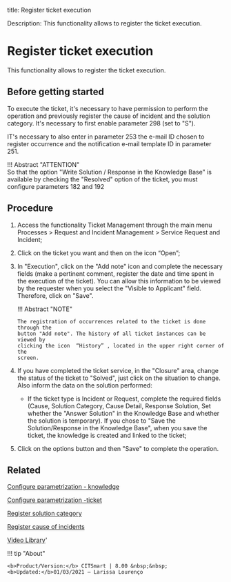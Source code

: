 title:  Register ticket execution
 
Description: This functionality allows to register the ticket execution.

# Register ticket execution
This functionality allows to register the ticket execution.

Before getting started
--------------------------

To execute the ticket, it's necessary to have permission to perform the
operation and previously register the cause of incident and the solution
category. It's necessary to first enable parameter 298 (set to "S").

IT's necessary to also enter in parameter 253 the e-mail ID chosen to register
occurrence and the notification e-mail template ID in parameter 251.

!!! Abstract "ATTENTION"  
    So that the option "Write Solution / Response in the Knowledge Base" is
    available by checking the "Resolved" option of the ticket, you must
    configure parameters 182 and 192

Procedure
-------------

1.  Access the functionality Ticket Management through the main menu Processes
    \> Request and Incident Management \> Service Request and Incident;

2.  Click on the ticket you want and then on the icon “Open”;

3.  In "Execution", click on the "Add note" icon and complete the necessary
    fields (make a pertinent comment, register the date and time spent in the
    execution of the ticket). You can allow this information to be viewed by the
    requester when you select the "Visible to Applicant" field. Therefore, click
    on "Save".

    !!! Abstract "NOTE"

        The registration of occurrences related to the ticket is done through the
        button "Add note". The history of all ticket instances can be viewed by
        clicking the icon  “History” , located in the upper right corner of the
        screen.  

4.  If you have completed the ticket service, in the "Closure" area, change the
    status of the ticket to "Solved", just click on the situation to change.
    Also inform the data on the solution performed:
    
    -   If the ticket type is Incident or Request, complete the required fields
    (Cause, Solution Category, Cause Detail, Response Solution, Set whether the
    "Answer Solution" in the Knowledge Base and whether the solution is
    temporary). If you chose to "Save the Solution/Response in the Knowledge
    Base", when you save the ticket, the knowledge is created and linked to the
    ticket;

5.  Click on the options button and then "Save" to complete the operation.


Related
-----------
[Configure parametrization - knowledge](/en-us/citsmart-platform-8/platform-administration/parameters-list/configure-parametrization-knowledge.html)

[Configure parametrization -ticket](/en-us/citsmart-platform-8/platform-administration/parameters-list/configure-parametrization-ticket.html)

[Register solution category](/en-us/citsmart-platform-8/processes/portfolio-and-catalog/configuration/register-solution-category.html)

[Register cause of incidents](/en-us/citsmart-platform-8/processes/portfolio-and-catalog/configuration/register-cause-incidents.html)

<i class='fa fa-youtube-play  fa-2x' style='color:#97ce17;vertical-align: middle;'> </i> [Video Library](https://www.youtube.com/playlist?list=PLB5qK2uzf2RNrJnhiXj3dbmgsm9-quhfz)'

!!! tip "About"

    <b>Product/Version:</b> CITSmart | 8.00 &nbsp;&nbsp;
    <b>Updated:</b>01/03/2021 – Larissa Lourenço

